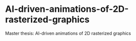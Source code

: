 # AI-driven-animations-of-2D-rasterized-graphics
Master thesis: AI-driven animations of 2D rasterized graphics
